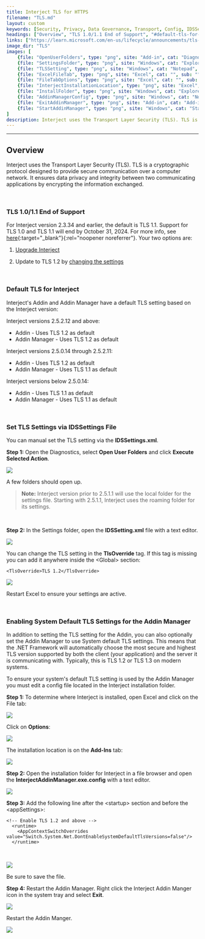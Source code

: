 ```yaml
---
title: Interject TLS for HTTPS
filename: "TLS.md"
layout: custom
keywords: [Security, Privacy, Data Governance, Transport, Config, IDSSettings, Install Code]
headings: ["Overview", "TLS 1.0/1.1 End of Support", "#default-tls-for-interject", "Set TLS Settings via IDSSettings File", "Enabling TLS 1.2 for the Addin Manager"]
links: ["https://learn.microsoft.com/en-us/lifecycle/announcements/tls-support-ending-10-31-2024", "https://portal.gointerject.com/download-interject.html", "#set-tls-settings-via-idssettings-file"]
image_dir: "TLS"
images: [
	{file: "OpenUserFolders", type: "png", site: "Add-in", cat: "Diagnostics", sub: "Open User Folders", report: "", ribbon: "", config: ""},
	{file: "SettingsFolder", type: "png", site: "Windows", cat: "Explorer", sub: "", report: "", ribbon: "", config: ""},
	{file: "TLSSetting", type: "png", site: "Windows", cat: "Notepad", sub: "", report: "", ribbon: "", config: ""},
	{file: "ExcelFileTab", type: "png", site: "Excel", cat: "", sub: "", report: "", ribbon: "", config: ""},
	{file: "FileTabOptions", type: "png", site: "Excel", cat: "", sub: "", report: "", ribbon: "", config: ""},
	{file: "InterjectInstallationLocation", type: "png", site: "Excel", cat: "Options", sub: "", report: "", ribbon: "", config: ""},
	{file: "InstallFolder", type: "png", site: "Windows", cat: "Explorer", sub: "", report: "", ribbon: "", config: ""},
	{file: "AddinManagerConfig", type: "png", site: "Windows", cat: "Notepad", sub: "", report: "", ribbon: "", config: ""},
	{file: "ExitAddinManager", type: "png", site: "Add-in", cat: "Add-in Manager", sub: "", report: "", ribbon: "", config: ""},
	{file: "StartAddinManager", type: "png", site: "Windows", cat: "Start Menu", sub: "", report: "", ribbon: "", config: ""}
]
description: Interject uses the Transport Layer Security (TLS). TLS is a cryptographic protocol designed to provide secure communication over a computer network. It ensures data privacy and integrity between two communicating applications by encrypting the information exchanged. 
---
```

* * *

## Overview

Interject uses the Transport Layer Security (TLS). TLS is a cryptographic protocol designed to provide secure communication over a computer network. It ensures data privacy and integrity between two communicating applications by encrypting the information exchanged.

<br>

### TLS 1.0/1.1 End of Support

For Interject version 2.3.34 and earlier, the default is TLS 1.1. Support for TLS 1.0 and TLS 1.1 will end by October 31, 2024. For more info, see [here](https://learn.microsoft.com/en-us/lifecycle/announcements/tls-support-ending-10-31-2024){:target="_blank"}{:rel="noopener noreferrer"}. Your two options are:

 1. [Upgrade Interject](https://portal.gointerject.com/download-interject.html)

 2. Update to TLS 1.2 by [changing the settings](#set-tls-settings-via-idssettings-file)

<br>

### Default TLS for Interject

Interject's Addin and Addin Manager have a default TLS setting based on the Interject version:

Interject versions 2.5.2.12 and above:

- Addin - Uses TLS 1.2 as default
- Addin Manager - Uses TLS 1.2 as default

Interject versions 2.5.0.14 through 2.5.2.11:

- Addin - Uses TLS 1.2 as default
- Addin Manager - Uses TLS 1.1 as default

Interject versions below 2.5.0.14:

- Addin - Uses TLS 1.1 as default
- Addin Manager - Uses TLS 1.1 as default

<br>

### Set TLS Settings via IDSSettings File

You can manual set the TLS setting via the **IDSSettings.xml**.

**Step 1:** Open the Diagnostics, select **Open User Folders** and click **Execute Selected Action**.

![](/images/TLS/OpenUserFolders.png)
<br>

A few folders should open up.

<blockquote class=highlight_note>
<b>Note:</b> Interject version prior to 2.5.1.1 will use the local folder for the settings file. Starting with 2.5.1.1, Interject uses the roaming folder for its settings.
</blockquote>
<br>

**Step 2:** In the Settings folder, open the **IDSSetting.xml** file with a text editor.

![](/images/TLS/SettingsFolder.png)
<br>

You can change the TLS setting in the **TlsOverride** tag. If this tag is missing you can add it anywhere inside the \<Global\> section:

```
<TlsOverride>TLS 1.2</TlsOverride>
```

![](/images/TLS/TLSSetting.png)
<br>

Restart Excel to ensure your settings are active.

<br>

### Enabling System Default TLS Settings for the Addin Manager

In addition to setting the TLS setting for the Addin, you can also optionally set the Addin Manager to use System default TLS settings. This means that the .NET Framework will automatically choose the most secure and highest TLS version supported by both the client (your application) and the server it is communicating with. Typically, this is TLS 1.2 or TLS 1.3 on modern systems.

To ensure your system's default TLS setting is used by the Addin Manager you must edit a config file located in the Interject installation folder.

**Step 1:** To determine where Interject is installed, open Excel and click on the File tab:

![](/images/TLS/ExcelFileTab.png)
<br>

Click on **Options**:

![](/images/TLS/FileTabOptions.png)
<br>

The installation location is on the **Add-Ins** tab:

![](/images/TLS/InterjectInstallationLocation.png)
<br>

**Step 2:** Open the installation folder for Interject in a file browser and open the **InterjectAddinManager.exe.config** with a text editor.

![](/images/TLS/InstallFolder.png)
<br>

**Step 3:** Add the following line after the \<startup> section and before the \<appSettings>:

```
<!-- Enable TLS 1.2 and above -->
  <runtime>
    <AppContextSwitchOverrides value="Switch.System.Net.DontEnableSystemDefaultTlsVersions=false"/>
  </runtime>
```
<br>

![](/images/TLS/AddinManagerConfig.png)

Be sure to save the file.

**Step 4:** Restart the Addin Manager. Right click the Interject Addin Manger icon in the system tray and select **Exit**.

![](/images/TLS/ExitAddinManager.png)
<br>

Restart the Addin Manger.

![](/images/TLS/StartAddinManager.png)
<br>
